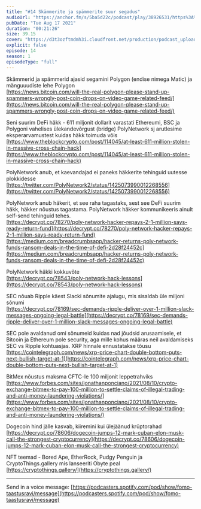 ```yaml
---
title: "#14 Skämmerite ja spämmerite suur segadus"
audioUrl: "https://anchor.fm/s/5ba5d22c/podcast/play/38926531/https%3A%2F%2Fd3ctxlq1ktw2nl.cloudfront.net%2Fstaging%2F2021-7-17%2F86d993fa-e2d3-3dbc-1aa3-3138abe6730f.m4a"
pubDate: "Tue Aug 17 2021"
duration: "00:21:26"
size: 39.15 
cover: "https://d3t3ozftmdmh3i.cloudfront.net/production/podcast_uploaded_episode/15275939/15275939-1629388418171-8034d16104cda.jpg"
explicit: false
episode: 14
season: 1
episodeType: "full"
---
```


Skämmerid ja spämmerid ajasid segamini Polygon (endise nimega Matic) ja mänguuudiste lehe Polygon  
[https://news.bitcoin.com/will-the-real-polygon-please-stand-up-spammers-wrongly-post-coin-drops-on-video-game-related-feed/](https://news.bitcoin.com/will-the-real-polygon-please-stand-up-spammers-wrongly-post-coin-drops-on-video-game-related-feed/)  
  
   
Seni suurim DeFi häkk - 611 miljonit dollarit varastati Ethereumi, BSC ja Polygoni vahelises ülekandevõrgust (bridge) PolyNetwork sj arutlesime eksperarvamustest kuidas häkk toimuda võis  
[https://www.theblockcrypto.com/post/114045/at-least-611-million-stolen-in-massive-cross-chain-hack](https://www.theblockcrypto.com/post/114045/at-least-611-million-stolen-in-massive-cross-chain-hack)  
  
    
PolyNetwork anub, et kaevandajad ei paneks häkkerite tehinguid uutesse plokkidesse  
[https://twitter.com/PolyNetwork2/status/1425073990012268556](https://twitter.com/PolyNetwork2/status/1425073990012268556)  
  
    
PolyNetwork anub häkerit, et see raha tagastaks, sest see DeFi suurim häkk, häkker nõustus tagastama. PolyNetwork häkker kommunikeeris ainult self-send tehinguid tehes.  
[https://decrypt.co/78270/poly-network-hacker-repays-2-1-million-says-ready-return-fund](https://decrypt.co/78270/poly-network-hacker-repays-2-1-million-says-ready-return-fund)  
[https://medium.com/breadcrumbsapp/hacker-returns-poly-network-funds-ransom-deals-in-the-time-of-defi-2d28f24452c](https://medium.com/breadcrumbsapp/hacker-returns-poly-network-funds-ransom-deals-in-the-time-of-defi-2d28f24452c)  
  
    
PolyNetwork häkki kokkuvõte  
[https://decrypt.co/78543/poly-network-hack-lessons](https://decrypt.co/78543/poly-network-hack-lessons)  
  
    
SEC nõuab Ripple käest Slacki sõnumite ajalugu, mis sisaldab üle miljoni sõnumi  
[https://decrypt.co/78169/sec-demands-ripple-deliver-over-1-million-slack-messages-ongoing-legal-battle](https://decrypt.co/78169/sec-demands-ripple-deliver-over-1-million-slack-messages-ongoing-legal-battle)  
  
    
SEC pole avaldanud omi sõnumeid kuidas nad jõudsid arusaamisele, et Bitcoin ja Ethereum pole security, aga mille kohus määras neil avaldamiseks SEC vs Ripple kohtuasjas. XRP hinnale ennustatakse tõusu  
[https://cointelegraph.com/news/xrp-price-chart-double-bottom-puts-next-bullish-target-at-1](https://cointelegraph.com/news/xrp-price-chart-double-bottom-puts-next-bullish-target-at-1)  
  
    
BitMex nõustus maksma CFTC-le 100 miljonit leppetrahviks  
[https://www.forbes.com/sites/jonathanponciano/2021/08/10/crypto-exchange-bitmex-to-pay-100-million-to-settle-claims-of-illegal-trading-and-anti-money-laundering-violations/](https://www.forbes.com/sites/jonathanponciano/2021/08/10/crypto-exchange-bitmex-to-pay-100-million-to-settle-claims-of-illegal-trading-and-anti-money-laundering-violations/)  
  
    
Dogecoin hind jälle kasvab, kiiremini kui ülejäänud krüptorahad  
[https://decrypt.co/78606/dogecoin-jumps-12-mark-cuban-elon-musk-call-the-strongest-cryptocurrency](https://decrypt.co/78606/dogecoin-jumps-12-mark-cuban-elon-musk-call-the-strongest-cryptocurrency)  
  
    
NFT teemad - Bored Ape, EtherRock, Pudgy Penguin ja CryptoThings.gallery mis lanseeriti Obyte peal  
[https://cryptothings.gallery/](https://cryptothings.gallery/)  
  
  
---   
  
Send in a voice message: [https://podcasters.spotify.com/pod/show/fomo-taastusravi/message](https://podcasters.spotify.com/pod/show/fomo-taastusravi/message)